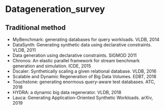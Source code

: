 # Datageneration_survey

## Traditional method
* MyBenchmark: generating databases for query workloads. VLDB, 2014
* DataSynth: Generating synthetic data using declarative constraints. VLDB, 2011
* Data generation using declarative constraints. SIGMOD 2011
* Chronos: An elastic parallel framework for stream benchmark generation and simulation. ICDE, 2015
* Dscaler: Synthetically scaling a given relational database. VLDB, 2016
* Scalable and Dynamic Regeneration of Big Data Volumes. EDBT, 2018
* Touchstone: generating enormous query-aware test databases. ATC, 2018
* HYDRA: a dynamic big data regenerator. VLDB, 2018
* Lauca: Generating Application-Oriented Synthetic Workloads. arXiv, 2019

